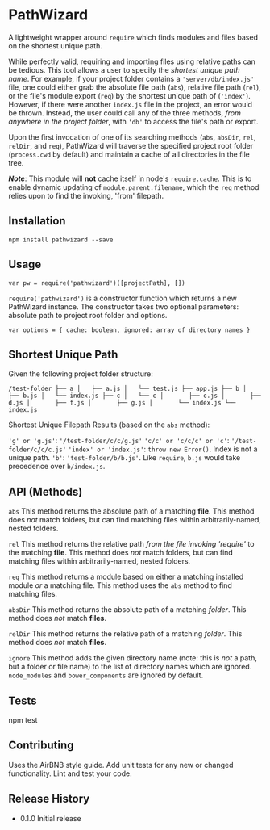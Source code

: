 PathWizard
=========

A lightweight wrapper around `require` which finds modules and files based on the shortest unique path.

While perfectly valid, requiring and importing files using relative paths can be tedious. This tool allows a user to specify the *shortest unique path name*. For example, if your project folder contains a `'server/db/index.js'` file, one could either grab the absolute file path (`abs`), relative file path (`rel`), or the file's module export (`req`) by the shortest unique path of (`'index'`). However, if there were another `index.js` file in the project, an error would be thrown. Instead, the user could call any of the three methods, *from anywhere in the project folder*, with  `'db'` to access the file's path or export.

Upon the first invocation of one of its searching methods (`abs`, `absDir`, `rel`, `relDir`, and `req`), PathWizard will traverse the specified project root folder (`process.cwd` by default) and maintain a cache of all directories in the file tree.

***Note***: This module will **not** cache itself in node's `require.cache`. This is to enable dynamic updating of `module.parent.filename`, which the `req` method relies upon to find the invoking, 'from' filepath.

## Installation

  `npm install pathwizard --save`

## Usage

  `var pw = require('pathwizard')([projectPath], [])`

  `require('pathwizard')` is a constructor function which returns a new PathWizard instance. The constructor takes two optional parameters: absolute path to project root folder and options.

  `var options = {
  	cache: boolean,
  	ignored: array of directory names
  }`
  

## Shortest Unique Path

Given the following project folder structure:

``/test-folder
├── a
│   ├── a.js
│   └── test.js
├── app.js
├── b
│   ├── b.js
│   └── index.js
├── c
│   └── c
│       ├── c.js
│       ├── d.js
│       ├── f.js
│       ├── g.js
│       └── index.js
└── index.js``

Shortest Unique Filepath Results (based on the `abs` method):

`'g' or 'g.js'`: `'/test-folder/c/c/g.js'`
`'c/c' or 'c/c/c' or 'c'`: `'/test-folder/c/c/c.js'`
`'index' or 'index.js'`: `throw new Error()`. Index is not a unique path.
`'b'`: `'test-folder/b/b.js'`. Like `require`, `b.js` would take precedence over `b/index.js`.

## API (Methods)

`abs`
This method returns the absolute path of a matching **file**. This method does *not* match folders, but can find matching files within arbitrarily-named, nested folders.

`rel`
This method returns the relative path *from the file invoking 'require'* to the matching **file**. This method does *not* match folders, but can find matching files within arbitrarily-named, nested folders.

`req`
This method returns a module based on either a matching installed module *or* a matching file. This method uses the `abs` method to find matching files.

`absDir`
This method returns the absolute path of a matching *folder*. This method does *not* match **files**.

`relDir`
This method returns the relative path of a matching *folder*. This method does *not* match **files**.

`ignore`
This method adds the given directory name (note: this is *not* a path, but a folder or file name) to the list of directory names which are ignored. `node_modules` and `bower_components` are ignored by default.

## Tests

  npm test

## Contributing

Uses the AirBNB style guide. Add unit tests for any new or changed functionality. Lint and test your code.

## Release History

* 0.1.0 Initial release
